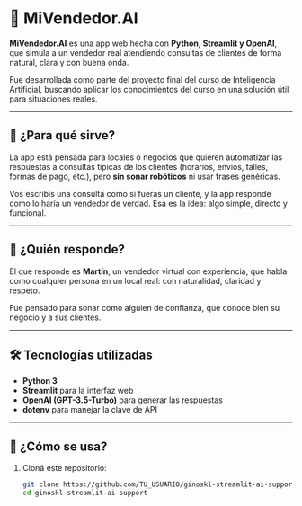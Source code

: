 # 🏪 MiVendedor.AI

**MiVendedor.AI** es una app web hecha con **Python, Streamlit y OpenAI**, que simula a un vendedor real atendiendo consultas de clientes de forma natural, clara y con buena onda.

Fue desarrollada como parte del proyecto final del curso de Inteligencia Artificial, buscando aplicar los conocimientos del curso en una solución útil para situaciones reales.

---

## 🎯 ¿Para qué sirve?

La app está pensada para locales o negocios que quieren automatizar las respuestas a consultas típicas de los clientes (horarios, envíos, talles, formas de pago, etc.), pero **sin sonar robóticos** ni usar frases genéricas.

Vos escribís una consulta como si fueras un cliente, y la app responde como lo haría un vendedor de verdad. Esa es la idea: algo simple, directo y funcional.

---

## 👔 ¿Quién responde?

El que responde es **Martín**, un vendedor virtual con experiencia, que habla como cualquier persona en un local real: con naturalidad, claridad y respeto.

Fue pensado para sonar como alguien de confianza, que conoce bien su negocio y a sus clientes.

---

## 🛠️ Tecnologías utilizadas

- **Python 3**
- **Streamlit** para la interfaz web
- **OpenAI (GPT-3.5-Turbo)** para generar las respuestas
- **dotenv** para manejar la clave de API

---

## 🚀 ¿Cómo se usa?

1. Cloná este repositorio:
   ```bash
   git clone https://github.com/TU_USUARIO/ginoskl-streamlit-ai-support.git
   cd ginoskl-streamlit-ai-support

